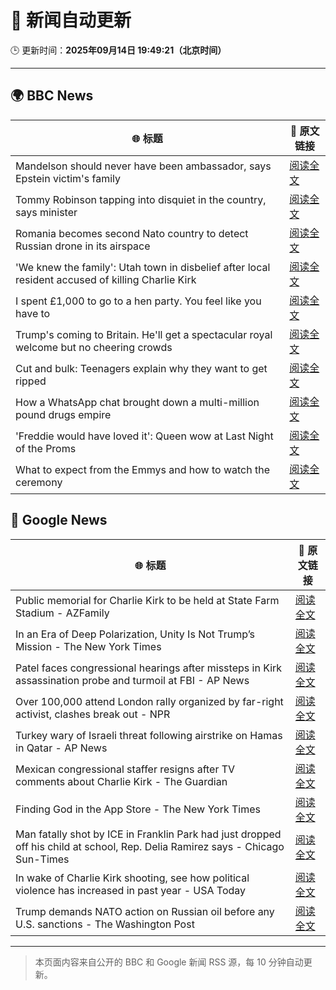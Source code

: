 # 🧠 新闻自动更新

🕒 更新时间：**2025年09月14日 19:49:21（北京时间）**

---

## 🌍 BBC News

| 🌐 标题 | 🔗 原文链接 |
|--------|-------------|
| Mandelson should never have been ambassador, says Epstein victim's family | [阅读全文](https://www.bbc.com/news/articles/c87ypx8gq3do?at_medium=RSS&at_campaign=rss) |
| Tommy Robinson tapping into disquiet in the country, says minister | [阅读全文](https://www.bbc.com/news/articles/cnvr5782yp3o?at_medium=RSS&at_campaign=rss) |
| Romania becomes second Nato country to detect Russian drone in its airspace | [阅读全文](https://www.bbc.com/news/articles/c80g7g5rmlno?at_medium=RSS&at_campaign=rss) |
| 'We knew the family': Utah town in disbelief after local resident accused of killing Charlie Kirk | [阅读全文](https://www.bbc.com/news/articles/czew1nz17rro?at_medium=RSS&at_campaign=rss) |
| I spent £1,000 to go to a hen party. You feel like you have to | [阅读全文](https://www.bbc.com/news/articles/c930pyzygqxo?at_medium=RSS&at_campaign=rss) |
| Trump's coming to Britain. He'll get a spectacular royal welcome but no cheering crowds | [阅读全文](https://www.bbc.com/news/articles/cq5jgdvnll4o?at_medium=RSS&at_campaign=rss) |
| Cut and bulk: Teenagers explain why they want to get ripped | [阅读全文](https://www.bbc.com/news/articles/cvg964v18l6o?at_medium=RSS&at_campaign=rss) |
| How a WhatsApp chat brought down a multi-million pound drugs empire | [阅读全文](https://www.bbc.com/news/articles/ckg4ej4l225o?at_medium=RSS&at_campaign=rss) |
| 'Freddie would have loved it': Queen wow at Last Night of the Proms | [阅读全文](https://www.bbc.com/news/articles/cwyn7lq1q1ro?at_medium=RSS&at_campaign=rss) |
| What to expect from the Emmys and how to watch the ceremony | [阅读全文](https://www.bbc.com/news/articles/c1mxlm42l9vo?at_medium=RSS&at_campaign=rss) |

## 📰 Google News

| 🌐 标题 | 🔗 原文链接 |
|--------|-------------|
| Public memorial for Charlie Kirk to be held at State Farm Stadium - AZFamily | [阅读全文](https://news.google.com/rss/articles/CBMilwFBVV95cUxOV0NXMEhhSVNXU0hET0IzZFhZVUI3RjA5WVJHRTJtUUdENlA3OXREbDRxOE1DSXNSRDk0X0hfZzROOHk0ck02U3FDaVlCNEhJMVI2dVZlektoYWRFTUczSm9Rem01RXd4SU41MjdTanBSdk9wYWlkd2R1a1lWbFpCaVhHZkZWc045YnpLWjRqMHBuX0Ixelp30gGrAUFVX3lxTE01RTNYMnFmVk80YnRURTdBRlRsMW0xNHJvLTNtVEdxMkxVdWIxdFJwczBDdHMyWGNDQ0s4VV9kUFlFVWt5bWFTaEhuMkhqRVB4ZjhiZ3pLMDNvMS1oV01WMXFrVUpERWJsMS1wM1R6UzJxaElLOWYxbDd1NkVCLUNuaC1OVm9UZWswRmc2enJKWHE3NmRNd1NVQVhwbS1Fd2hNNlFnLU1hY3BkUQ?oc=5) |
| In an Era of Deep Polarization, Unity Is Not Trump’s Mission - The New York Times | [阅读全文](https://news.google.com/rss/articles/CBMiiAFBVV95cUxQR3lWWFA5cE0xMU5qRG1tZTRCVmo1X05XbUNJWHRlRVY0YWJOZWxnWmFkeGY4ZEh4WkVNcEJwRGxrU1JWaFNJV0ZuVU1vYUZfMGtVeHZEMFB1MUp6dHhPVV9FWnl1X0l5aVFHcXpUUWV2ZnNUMmNkZWxjQXIzdW1TUkhvZndtUnlm?oc=5) |
| Patel faces congressional hearings after missteps in Kirk assassination probe and turmoil at FBI - AP News | [阅读全文](https://news.google.com/rss/articles/CBMijAFBVV95cUxOa1BKLWxGUnlWWjhGNUpKN1NYclN3S29WLTNzUXFpc0FiMWFNcTdDVmtrTnlSOWNXN0VMS0lSczZXckswVGo4RnFGTVVTRlZwUWVrZXZBaXU5bWl0MzhKSnQ5ZlA2aGlSYnE1SW5sQ2I3ZlIzNElnd21Ya29waFJ2VUw0cXpEUFphQmxWRA?oc=5) |
| Over 100,000 attend London rally organized by far-right activist, clashes break out - NPR | [阅读全文](https://news.google.com/rss/articles/CBMihAFBVV95cUxQNWF2TTVBVU43QkpiOXJJVXF3aGd5UzBaVmdnZWpfM0k2MXBOR1ZGRjY5M2dzclBnTTkwSmVITEprWV9wdlRheDBUQUlYNWxkbDVzRXdpMWIta2JYQlZXb05yd0VKT0pXT1lidEx0WTNSZVhxNzZsRG1MYy1idFl3Vy1SMEo?oc=5) |
| Turkey wary of Israeli threat following airstrike on Hamas in Qatar - AP News | [阅读全文](https://news.google.com/rss/articles/CBMijwFBVV95cUxNWlNWMDNfaEZicnBKbW1rQlcwX1hwWC0zVnNzRGFBY25xMkNQZGVteG8tbmtQaEhhTVcyN1JxWFVfZjFIOTd4QUhDRU4wMWhGU1MzZXhCZ1hna24xNUJKQjE2QlB3dU10WG5OQWc4eWlueUxzNlZqSHZ6TldxYlhnYkd1SlJtOGFrQnI0RVBrRQ?oc=5) |
| Mexican congressional staffer resigns after TV comments about Charlie Kirk - The Guardian | [阅读全文](https://news.google.com/rss/articles/CBMinwFBVV95cUxNN3l2ZFFmZmJ4UDJYS1kyNHk3Q1pXRlFGTmd4cmhacHVVOVVXZDFHQ0Z6LW9aRk9ZSXJiTm9GMTl2N2xGRkxNWTVrbE10eVVBWl8wbWJ6RFJsRjhEMWd3WnUtX3F2ZGExTmIycTBjSzUtNWNKcEdoR3FQeGliU2RkREk3NUJHZXNzNTd6bjhfZkNIWXFtREJqUjRpU0JvUVU?oc=5) |
| Finding God in the App Store - The New York Times | [阅读全文](https://news.google.com/rss/articles/CBMiZEFVX3lxTE5mc0ZGTTk0V0VRVGdUS19ydzROWWRsN29DYlJIMWtTZ3ktMGhZNXFzZElIN0JVbW1EaGhkX0JETlRPa2VZUmJ5TTA3aTdJNGZfWGEtYTQ3TExXNkR4aldBNmllT3I?oc=5) |
| Man fatally shot by ICE in Franklin Park had just dropped off his child at school, Rep. Delia Ramirez says - Chicago Sun-Times | [阅读全文](https://news.google.com/rss/articles/CBMiqwFBVV95cUxOZGFjemRHMDEya1NvYjJSeHdkNTZkYmtYWXM0QU82SWc1YmxiS014aldoYXd6QzFYYTBCWmMzSjZDZG1XTEotcENmZzByVkEyM2pubkJsNkFxZXJlUlIwRGhVenExdklQeVV6UVBoRlQ2Qnp3d1FQVzdhQWktT085LVJVZnVjcEZvYVdTRUt0QXlOV1BhbDJ5cEQxRzcyWkU3MzlSS0RhR25vNDA?oc=5) |
| In wake of Charlie Kirk shooting, see how political violence has increased in past year - USA Today | [阅读全文](https://news.google.com/rss/articles/CBMirgFBVV95cUxNWXVVNHEyY2ZRWXVuSzRPZmRkWHZUNzJwOWhOb0VDSlRZR0Q2eFZ0Z1ZlaE9yTFNRd0hDa3JFVGRjVF85M3ltUUNROTJ6YkJUQWpnNk43alpjeE9ORURZSU5hM1lYeF9CZU93UnVnYjdJSk1MeGNUTk1uaE03eHNrR0F0LUpCMFg0OEhoUC1UWWNnSFhMLV80ZVFkV3JBVS1Qa2s1UGd1Rl9STDUwbFE?oc=5) |
| Trump demands NATO action on Russian oil before any U.S. sanctions - The Washington Post | [阅读全文](https://news.google.com/rss/articles/CBMihwFBVV95cUxPMEZ0WGxYaVZHSWNUdG5ocXRDZHNWTDBsSXhmbXRueWlZSFBPaHZ3NkE2a1ZIRUxZRVcyVUVWclpndHdZcU9fVWNrY2Q3WHJMajU0emxiOFp1RWY0TnFrREJXaGp1MTJhQWk0YjJuQWp5WWl6c3pLMWJIb3c3a0oyblRUb1Jhakk?oc=5) |

---
> 本页面内容来自公开的 BBC 和 Google 新闻 RSS 源，每 10 分钟自动更新。